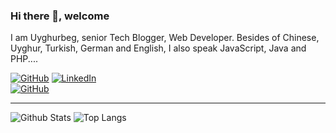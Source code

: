 
### Hi there 👋, welcome
I am Uyghurbeg, senior Tech Blogger, Web Developer. Besides of Chinese, Uyghur, Turkish, German and English, I also speak JavaScript, Java and PHP....

<span><a href="https://github.com/uyghurbeg"><img src="https://img.shields.io/github/followers/fkcailiniyazi.svg?label=GitHub&style=social" alt="GitHub"></a></span>
<span><a href="https://www.linkedin.com/in/ailiniyazi-maimaiti-6b4382190/">
<img src="https://img.shields.io/badge/LinkedIn--_.svg?style=social&logo=linkedin" alt="LinkedIn"></a></span>	   
<span><a href="https://github.com/uyghurbeg"><img src="https://visitor-badge.glitch.me/badge?page_id=uyghurbeg" alt="GitHub"></a></span>

---

![Github Stats](https://github-readme-stats.vercel.app/api?username=uyghurbeg&show_icons=true&title_color=24292e&icon_color=40c463&text_color=24292e&bg_color=fff&count_private=true)
![Top Langs](https://github-readme-stats.vercel.app/api/top-langs/?username=uyghurbeg)






